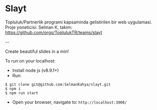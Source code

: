# Slayt
Topluluk/Partnerlik programi kapsaminda gelistirilen bir web uygulamasi. Proje yoneticisi: Selman K, takim: https://github.com/orgs/ToplulukTR/teams/slayt

--

Create beautiful slides in a min!

To run on your localhost:

- Install node js (v8.9.1+)
- Run:
```
$ git clone git@github.com:SelmanKahya/slayt.git 
$ npm i
$ npm run start
```

- Open your browser, navigate to: `http://localhost:3000/`
